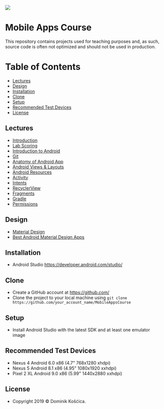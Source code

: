 ![](https://www.medicalcenter.virginia.edu/mobile-device-setup/colorsAndroidlogo.jpg/image)

# Mobile Apps Course
This repository contains projects used for teaching purposes and, as such, source code is often not optimized and should not be used in production.

# Table of Contents
- [Lectures](#Lectures)
- [Design](#Design)
- [Installation](#Installation)
- [Clone](#Clone)
- [Setup](#Setup)
- [Recommended Test Devices](#Recommended-Test-Devices)
- [License](#License)

## Lectures
- [Introduction](https://drive.google.com/file/d/1GGI3eorrtkV2T7eT3INalHwVrLvhI4CU/view)
- [Lab Scoring](https://drive.google.com/file/d/1-g0cUngsovRBfbFCHTFRbG45WUiKqC4U/view)
- [Introduction to Android](https://drive.google.com/file/d/13ssc9zkdFF1GZD8FzkgJyqbhaKFutir6/view)
- [Git](https://drive.google.com/file/d/1upElV6Dig-TgPJhM43zDO0XtOF8hF0-0/view)
- [Anatomy of Android App](https://drive.google.com/file/d/1jHADFUweUU99wLyOI6p48E0SuaSyebmn/view)
- [Android Views & Layouts](https://drive.google.com/file/d/1-VPBwI9hVblZREkUZGwCrdeFk9pQBptk/view)
- [Android Resources](https://drive.google.com/file/d/1kLeyrh6rzx89Z9Bd2rDkjmL_SyM57-Me/view)
- [Activity](https://drive.google.com/file/d/1DhfYTitWSgDcMgUQCbfxluFDoYS8aUiG/view)
- [Intents](https://drive.google.com/file/d/1PnqYaTrP2rdr8m3DngencTxkG9P3Epes/view)
- [RecyclerView](https://drive.google.com/file/d/12fxsNsj3pZ9_1ukdMV8gLTyzDzT9bAHa/view)
- [Fragments](https://drive.google.com/file/d/1dbock4krogYRd9kmfzTyiWqQl4uZCVBw/view)
- [Gradle](https://drive.google.com/file/d/1hPivQ6oml_M3N15WaX21iMzht67FIzzZ/view)
- [Permissions](https://drive.google.com/file/d/17-nT-uGNBkXlTOpmwbIC-metlTNfFSnE/view)

## Design
- [Material Design](https://material.io/design/)
- [Best Android Material Design Apps](https://www.mockplus.com/blog/post/android-material-design)

## Installation
* Android Studio https://developer.android.com/studio/

## Clone
* Create a GitHub account at https://github.com/
* Clone the project to your local machine using `git clone https://github.com/your_account_name/MobileAppsCourse`

## Setup
* Install Android Studio with the latest SDK and at least one emulator image

## Recommended Test Devices
* Nexus 4 Android 6.0 x86 (4.7" 768x1280 xhdpi)
* Nexus 5 Android 8.1 x86 (4.95" 1080x1920 xxhdpi)
* Pixel 2 XL Android 9.0 x86 (5.99" 1440x2880 xxhdpi)

## License
* Copyright 2019 © Dominik Košćica.
